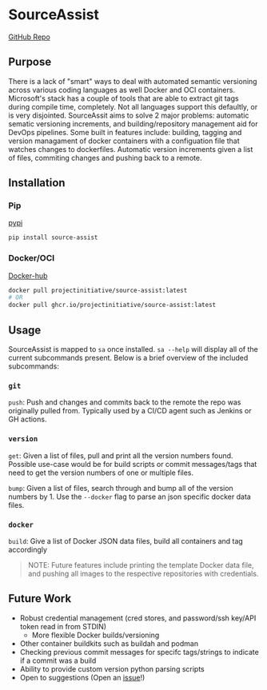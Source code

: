 # SourceAssist

[GitHub Repo](https://github.com/ProjectInitiative/SourceAssist)

## Purpose 

There is a lack of "smart" ways to deal with automated semantic versioning across various coding languages as well Docker and OCI containers. Microsoft's stack has a couple of tools that are able to extract git tags during compile time, completely. Not all languages support this defaultly, or is very disjointed. SourceAssit aims to solve 2 major problems: automatic sematic versioning increments, and building/repository management aid for DevOps pipelines. Some built in features include: building, tagging and version managament of docker containers with a configuation file that watches changes to dockerfiles. Automatic version increments given a list of files, commiting changes and pushing back to a remote.

## Installation

### Pip

[pypi](https://pypi.org/project/source-assist/)

```bash
pip install source-assist
```

### Docker/OCI

[Docker-hub](https://hub.docker.com/repository/docker/projectinitiative/source-assist)

```bash
docker pull projectinitiative/source-assist:latest
# OR
docker pull ghcr.io/projectinitiative/source-assist:latest
```

## Usage

SourceAssist is mapped to `sa` once installed. 
`sa --help` will display all of the current subcommands present. Below is a brief overview of the included subcommands:

### `git`

`push`: Push and changes and commits back to the remote the repo was originally pulled from. Typically used by a CI/CD agent such as Jenkins or GH actions.

### `version`

`get`: Given a list of files, pull and print all the version numbers found. Possible use-case would be for build scripts or commit messages/tags that need to get the version numbers of one or multiple files.

`bump`: Given a list of files, search through and bump all of the version numbers by 1. Use the `--docker` flag to parse an json specific docker data files. 


### `docker`

`build`: Give a list of Docker JSON data files, build all containers and tag accordingly

>NOTE: Future features include printing the template Docker data file, and pushing all images to the respective repositories with credentials.

## Future Work

* Robust credential management (cred stores, and password/ssh key/API token read in from STDIN)
    * More flexible Docker builds/versioning
* Other container buildkits such as buildah and podman
* Checking previous commit messages for specifc tags/strings to indicate if a commit was a build
* Ability to provide custom version python parsing scripts
* Open to suggestions (Open an [issue](https://github.com/ProjectInitiative/SourceAssist/issues/new/choose)!)